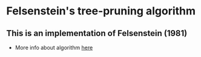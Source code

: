 # Felsenstein's tree-pruning algorithm
 

This is an implementation of Felsenstein (1981)
---------------  
- More info about algorithm [here](https://en.wikipedia.org/wiki/Felsenstein%27s_tree-pruning_algorithm "Felsenstein")
